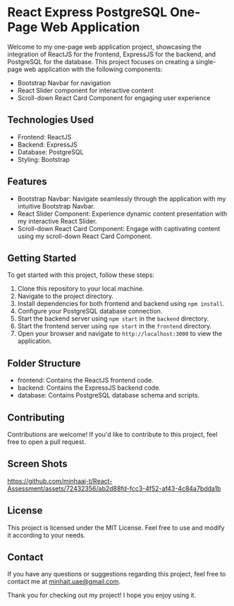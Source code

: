 React Express PostgreSQL One-Page Web Application
=================================================

Welcome to my one-page web application project, showcasing the integration of ReactJS for the frontend, ExpressJS for the backend, and PostgreSQL for the database. This project focuses on creating a single-page web application with the following components:

-   Bootstrap Navbar for navigation
-   React Slider component for interactive content
-   Scroll-down React Card Component for engaging user experience

Technologies Used
-----------------

-   Frontend: ReactJS
-   Backend: ExpressJS
-   Database: PostgreSQL
-   Styling: Bootstrap

Features
--------

-   Bootstrap Navbar: Navigate seamlessly through the application with my intuitive Bootstrap Navbar.
-   React Slider Component: Experience dynamic content presentation with my interactive React Slider.
-   Scroll-down React Card Component: Engage with captivating content using my scroll-down React Card Component.

Getting Started
---------------

To get started with this project, follow these steps:

1.  Clone this repository to your local machine.
2.  Navigate to the project directory.
3.  Install dependencies for both frontend and backend using `npm install`.
4.  Configure your PostgreSQL database connection.
5.  Start the backend server using `npm start` in the `backend` directory.
6.  Start the frontend server using `npm start` in the `frontend` directory.
7.  Open your browser and navigate to `http://localhost:3000` to view the application.

Folder Structure
----------------

-   frontend: Contains the ReactJS frontend code.
-   backend: Contains the ExpressJS backend code.
-   database: Contains PostgreSQL database schema and scripts.

Contributing
------------

Contributions are welcome! If you'd like to contribute to this project, feel free to open a pull request.

Screen Shots
------------

https://github.com/minhaaj-t/React-Assessment/assets/72432356/ab2d88fd-fcc3-4f52-af43-4c84a7bdda1b



License
-------

This project is licensed under the MIT License. Feel free to use and modify it according to your needs.

Contact
-------

If you have any questions or suggestions regarding this project, feel free to contact me at minhajt.uae@gmail.com.

Thank you for checking out my project! I hope you enjoy using it.
